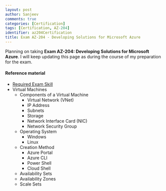 ```yaml
---
layout: post
author: Sanjeev
comments: true
categories: [Certification]
tags: [Certification, AZ-204]
identifier: az204Certification
title: Exam AZ-204 - Developing Solutions for Microsoft Azure
---
```

Planning on taking **Exam AZ-204: Developing Solutions for Microsoft Azure**. I will keep updating this page as during the course of my preparation for the exam.

#### Reference material
* [Required Exam Skill](https://docs.microsoft.com/en-us/learn/certifications/exams/az-204)
* Virtual Machines
  * Components of a Virtual Machine
    * Virtual Network (VNet)
    * IP Address
    * Subnets
    * Storage
    * Network Interface Card (NIC)
    * Network Security Group
  * Operating System 
    * Windows
    * Linux
  * Creation Method
    * Azure Portal
    * Azure CLI
    * Power Shell
    * Cloud Shell
  * Availability Sets
  * Availability Zones
  * Scale Sets
